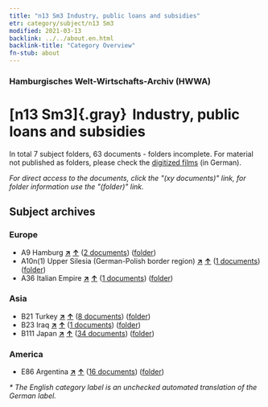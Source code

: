 ```yaml
---
title: "n13 Sm3 Industry, public loans and subsidies"
etr: category/subject/n13 Sm3
modified: 2021-03-13
backlink: ../../about.en.html
backlink-title: "Category Overview"
fn-stub: about
---
```


### Hamburgisches Welt-Wirtschafts-Archiv (HWWA)
# [n13 Sm3]{.gray}&#8201; Industry, public loans and subsidies&#160; 





In total 7 subject folders, 63 documents - folders incomplete.
For material not published as folders, please check the [digitized films](/film/h1_sh) (in German).

_For direct access to the documents, click the "(xy documents)" link, for folder information use the "(folder)" link._

## Subject archives



### Europe

- A9 Hamburg [**&nearr;**](../../../geo/i/140905/about.en.html "Hamburg (all folders)") [**&uarr;**](../../../geo/about.en.html#A9 "Country category system") (<a href="https://pm20.zbw.eu/dfgview/sh/140905,145101" title="about: Hamburg : Industry, public loans and subsidies" target="_blank">2 documents</a>) ([folder](http://purl.org/pressemappe20/folder/sh/140905,145101))
- A10n(1) Upper Silesia (German-Polish border region) [**&nearr;**](../../../geo/i/140948/about.en.html "Upper Silesia (German-Polish border region) (all folders)") [**&uarr;**](../../../geo/about.en.html#A10n(1) "Country category system") (<a href="https://pm20.zbw.eu/dfgview/sh/140948,145101" title="about: Upper Silesia (German-Polish border region) : Industry, public loans and subsidies" target="_blank">1 documents</a>) ([folder](http://purl.org/pressemappe20/folder/sh/140948,145101))
- A36 Italian Empire [**&nearr;**](../../../geo/i/141012/about.en.html "Italian Empire (all folders)") [**&uarr;**](../../../geo/about.en.html#A36 "Country category system") (<a href="https://pm20.zbw.eu/dfgview/sh/141012,145101" title="about: Italian Empire : Industry, public loans and subsidies" target="_blank">1 documents</a>) ([folder](http://purl.org/pressemappe20/folder/sh/141012,145101))

### Asia

- B21 Turkey [**&nearr;**](../../../geo/i/141111/about.en.html "Turkey (all folders)") [**&uarr;**](../../../geo/about.en.html#B21 "Country category system") (<a href="https://pm20.zbw.eu/dfgview/sh/141111,145101" title="about: Turkey : Industry, public loans and subsidies" target="_blank">8 documents</a>) ([folder](http://purl.org/pressemappe20/folder/sh/141111,145101))
- B23 Iraq [**&nearr;**](../../../geo/i/141113/about.en.html "Iraq (all folders)") [**&uarr;**](../../../geo/about.en.html#B23 "Country category system") (<a href="https://pm20.zbw.eu/dfgview/sh/141113,145101" title="about: Iraq : Industry, public loans and subsidies" target="_blank">1 documents</a>) ([folder](http://purl.org/pressemappe20/folder/sh/141113,145101))
- B111 Japan [**&nearr;**](../../../geo/i/141272/about.en.html "Japan (all folders)") [**&uarr;**](../../../geo/about.en.html#B111 "Country category system") (<a href="https://pm20.zbw.eu/dfgview/sh/141272,145101" title="about: Japan : Industry, public loans and subsidies" target="_blank">34 documents</a>) ([folder](http://purl.org/pressemappe20/folder/sh/141272,145101))

### America

- E86 Argentina [**&nearr;**](../../../geo/i/141692/about.en.html "Argentina (all folders)") [**&uarr;**](../../../geo/about.en.html#E86 "Country category system") (<a href="https://pm20.zbw.eu/dfgview/sh/141692,145101" title="about: Argentina : Industry, public loans and subsidies" target="_blank">16 documents</a>) ([folder](http://purl.org/pressemappe20/folder/sh/141692,145101))


_* The English category label is an unchecked automated translation of the German label._

